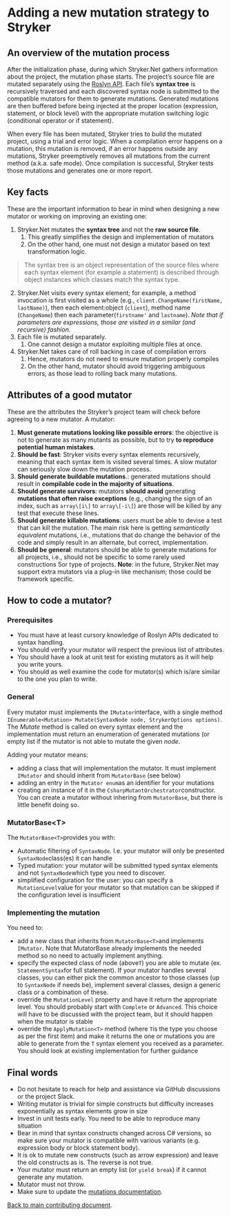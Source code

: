 # Adding a new mutation strategy to Stryker
## An overview of the mutation process
After the initialization phase, during which Stryker.Net gathers information about the project, the mutation phase starts. The project’s source file are mutated separately using the [Roslyn API][1]. Each file’s **syntax tree** is recursively traversed and each discovered syntax node is submitted to the compatible mutators for them to generate mutations. Generated mutations are then buffered before being injected at the proper location (expression, statement, or block level) with the appropriate mutation switching logic (conditional operator or if statement).

When every file has been mutated, Stryker tries to build the mutated project, using a trial and error logic. When a compilation error happens on a mutation, this mutation is removed, if an error happens outside any mutations, Stryker preemptively removes all mutations from the current method (a.k.a. safe mode). Once compilation is successful, Stryker tests those mutations and generates one or more report.

## Key facts
These are the important information to bear in mind when designing a new mutator or working on improving an existing one:

1. Stryker.Net mutates the **syntax tree** and not the **raw source file**.
	1. This greatly simplifies the design and implementation of mutators
	2. On the other hand, one must not design a mutator based on text transformation logic.
> The syntax tree is an object representation of the source files where each syntax element (for example a statement) is described through object instances which classes match the syntax type.
2. Stryker.Net visits every syntax element; for example, a method invocation is first visited as a whole (e.g., `client.ChangeName(firstName, lastName)`), then  each element:object (`client`), method name (`ChangeName`) then each parameter(`firstname'` and `lastname`). _Note that if parameters are expressions, those are visited in a similar (and recursive) fashion._ 
3. Each file is mutated separately.
	1. One cannot design a mutator exploiting multiple files at once.
4. Stryker.Net takes care of roll backing in case of compilation errors
	1. Hence, mutators do not need to ensure mutation properly compiles
	2. On the other hand, mutator should avoid triggering ambiguous errors, as those lead to rolling back many mutations.

## Attributes of a good mutator
These are the attributes the Stryker’s project team will check before agreeing to a new mutator.
A mutator:

1. **Must generate mutations looking like possible errors**: the objective is not to generate as many mutants as possible, but to try **to reproduce potential human mistakes**.
2. **Should be fast**: Stryker visits every syntax elements recursively, meaning that each syntax item is visited several times. A slow mutator can seriously slow down the mutation process.
3. **Should generate buildable mutations**.: generated mutations should result in **compilable code in the majority of situations**.
4. **Should  generate survivors**: mutators **should avoid** generating **mutations that often raise exceptions** (e.g., changing the sign of an index, such as `array\[i\]` to `array\[-i\]`) are those will be killed by any test that execute these lines.
5. **Should generate killable mutations**: users must be able to devise a test that can kill the mutation. The main risk here is getting _semantically equivalent_ mutations, i.e., mutations that do change the behavior of the code and simply result in an alternate, but correct, implementation.
6. **Should be general**: mutators should be able to generate mutations for all projects, i.e., should not be specific to some rarely used constructions 5or type of projects. **Note**: in the future, Stryker.Net may support extra mutators via a plug-in like mechanism; those could be framework specific.

## How to code a mutator?
### Prerequisites
- You must have at least cursory knowledge of Roslyn APIs dedicated to syntax handling.
- You should verify your mutator will respect the previous list of attributes.
- You should have a look at unit test for existing mutators as it will help you write yours.
- You should as well examine the code for mutator(s) which is/are similar to the one you plan to write.
### General
Every mutator must implements the `IMutator`interface, with a single method `IEnumerable<Mutation> Mutate(SyntaxNode node, StrykerOptions options)`. The _Mutate_ method is called on every syntax element and the implementation must return an enumeration of generated mutations (or empty list if the mutator is not able to mutate the given _node_.

Adding your mutator means:
- adding a class that will implementation the mutator. It must implement `IMutator` and should inherit from `MutatorBase` (see below)
- adding an entry in the `Mutator enum`as an identifier for your mutations
- creating an instance of it in the `CsharpMutantOrchestrator`constructor.
You can create a mutator without inhering from `MutatorBase`, but there is little benefit doing so.

### MutatorBase\<T\>
The `MutatorBase<T>`provides you with:

- Automatic filtering of `SyntaxNode`. I.e. your mutator will only be presented `SyntaxNode`class(es) it can handle
- Typed mutation: your mutator will be submitted typed syntax elements and not `SyntaxNode`which type you need to discover.
- simplified configuration for the user: you can specify a `MutationLevel`value for your mutator so that mutation can be skipped if the configuration level is insufficient

### Implementing the mutation
You need to:

- add a new class that inherits from `MutatorBase<T>`and implements `IMutator`. Note that MutatorBase already implements the needed method so no need to actually implement anything.
- specify the expected class of node (above`T`) you are able to mutate (ex. `StatementSyntax`for full statement). If your mutator handles several classes, you can either pick the common ancestor to those classes (up to `SyntaxNode` if needs be), implement several classes, design a generic class or a combination of these.
- override the `MutationLevel` property and have it return the appropriate level. You should probably start with `Complete` or `Advanced`. This choice will have to be discussed with the project team, but it should happen when the mutator is stable
- override the `ApplyMutation<T>` method (where `T`is the type you choose as per the first item) and make it returns the one or mutations you are able to generate from the `T` syntax element you received as a parameter. You should look at existing implementation for further guidance


## Final words
- Do not hesitate to reach for help and assistance via GitHub discussions or the project Slack.
- Writing mutator is trivial for simple constructs but difficulty increases exponentially as syntax elements grow in size
- Invest in unit tests early. You need to be able to reproduce many situation
- Bear in mind that syntax constructs changed across C# versions, so make sure your mutator is compatible with various variants (e.g. expression body or block statement body). 
- It is ok to mutate new constructs (such as arrow expression) and leave the old constructs as is. The reverse is not true.
- Your mutator must return an empty list (or `yield break`) if it cannot generate any mutation.
- Mutator must not throw.
- Make sure to update the [mutations documentation](./docs/mutations.md).

[Back to main contributing document](./CONTRIBUTING.md).

[1]:	https://docs.microsoft.com/en-us/dotnet/csharp/roslyn-sdk/get-started/syntax-analysis "Get started with syntax analysis"
